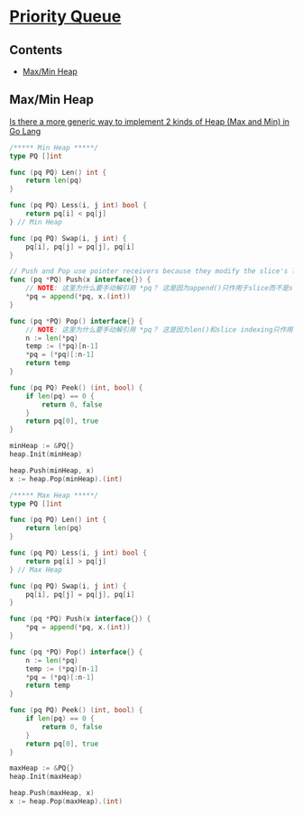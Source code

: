 # [Priority Queue](https://github.com/szhou12/leetcode-go/blob/main/go_review/README.md)

## Contents
* [Max/Min Heap](#maxmin-heap)

## Max/Min Heap
[Is there a more generic way to implement 2 kinds of Heap (Max and Min) in Go Lang](https://stackoverflow.com/questions/23580285/is-there-a-more-generic-way-to-implement-2-kinds-of-heap-max-and-min-in-go-lan)
```go
/***** Min Heap *****/
type PQ []int

func (pq PQ) Len() int {
    return len(pq)
}

func (pq PQ) Less(i, j int) bool {
    return pq[i] < pq[j]
} // Min Heap

func (pq PQ) Swap(i, j int) {
    pq[i], pq[j] = pq[j], pq[i]
}

// Push and Pop use pointer receivers because they modify the slice's length, not just its contents.
func (pq *PQ) Push(x interface{}) {
    // NOTE: 这里为什么要手动解引用 *pq？ 这是因为append()只作用于slice而不是slice 的 pointer; 同时, append()也对slice进行了长度改变
    *pq = append(*pq, x.(int))
}

func (pq *PQ) Pop() interface{} {
    // NOTE: 这里为什么要手动解引用 *pq？ 这是因为len()和slice indexing只作用于slice而不是slice pointer; 同时, *pq = (*pq)[:n-1]也对slice进行了长度改变
    n := len(*pq)
    temp := (*pq)[n-1]
    *pq = (*pq)[:n-1]
    return temp
}

func (pq PQ) Peek() (int, bool) {
    if len(pq) == 0 {
        return 0, false
    }
    return pq[0], true
}

minHeap := &PQ{}
heap.Init(minHeap)

heap.Push(minHeap, x)
x := heap.Pop(minHeap).(int)
```

```go
/***** Max Heap *****/
type PQ []int

func (pq PQ) Len() int {
    return len(pq)
}

func (pq PQ) Less(i, j int) bool {
    return pq[i] > pq[j]
} // Max Heap

func (pq PQ) Swap(i, j int) {
    pq[i], pq[j] = pq[j], pq[i]
}

func (pq *PQ) Push(x interface{}) {
    *pq = append(*pq, x.(int))
}

func (pq *PQ) Pop() interface{} {
    n := len(*pq)
    temp := (*pq)[n-1]
    *pq = (*pq)[:n-1]
    return temp
}

func (pq PQ) Peek() (int, bool) {
    if len(pq) == 0 {
        return 0, false
    }
    return pq[0], true
}

maxHeap := &PQ{}
heap.Init(maxHeap)

heap.Push(maxHeap, x)
x := heap.Pop(maxHeap).(int)
```